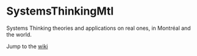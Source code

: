 # SystemsThinkingMtl
Systems Thinking theories and applications on real ones, in Montréal and the world.

Jump to the [wiki](https://github.com/ogourment/SystemsThinkingMtl/wiki)
